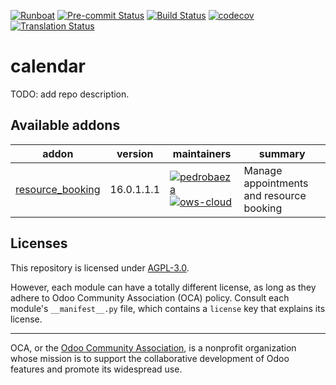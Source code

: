 
[![Runboat](https://img.shields.io/badge/runboat-Try%20me-875A7B.png)](https://runboat.odoo-community.org/builds?repo=OCA/calendar&target_branch=16.0)
[![Pre-commit Status](https://github.com/OCA/calendar/actions/workflows/pre-commit.yml/badge.svg?branch=16.0)](https://github.com/OCA/calendar/actions/workflows/pre-commit.yml?query=branch%3A16.0)
[![Build Status](https://github.com/OCA/calendar/actions/workflows/test.yml/badge.svg?branch=16.0)](https://github.com/OCA/calendar/actions/workflows/test.yml?query=branch%3A16.0)
[![codecov](https://codecov.io/gh/OCA/calendar/branch/16.0/graph/badge.svg)](https://codecov.io/gh/OCA/calendar)
[![Translation Status](https://translation.odoo-community.org/widgets/calendar-16-0/-/svg-badge.svg)](https://translation.odoo-community.org/engage/calendar-16-0/?utm_source=widget)

<!-- /!\ do not modify above this line -->

# calendar

TODO: add repo description.

<!-- /!\ do not modify below this line -->

<!-- prettier-ignore-start -->

[//]: # (addons)

Available addons
----------------
addon | version | maintainers | summary
--- | --- | --- | ---
[resource_booking](resource_booking/) | 16.0.1.1.1 | [![pedrobaeza](https://github.com/pedrobaeza.png?size=30px)](https://github.com/pedrobaeza) [![ows-cloud](https://github.com/ows-cloud.png?size=30px)](https://github.com/ows-cloud) | Manage appointments and resource booking

[//]: # (end addons)

<!-- prettier-ignore-end -->

## Licenses

This repository is licensed under [AGPL-3.0](LICENSE).

However, each module can have a totally different license, as long as they adhere to Odoo Community Association (OCA)
policy. Consult each module's `__manifest__.py` file, which contains a `license` key
that explains its license.

----
OCA, or the [Odoo Community Association](http://odoo-community.org/), is a nonprofit
organization whose mission is to support the collaborative development of Odoo features
and promote its widespread use.
